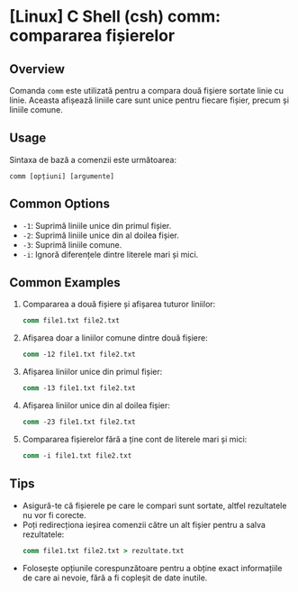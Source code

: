 # [Linux] C Shell (csh) comm: compararea fișierelor

## Overview
Comanda `comm` este utilizată pentru a compara două fișiere sortate linie cu linie. Aceasta afișează liniile care sunt unice pentru fiecare fișier, precum și liniile comune.

## Usage
Sintaxa de bază a comenzii este următoarea:

```
comm [opțiuni] [argumente]
```

## Common Options
- `-1`: Suprimă liniile unice din primul fișier.
- `-2`: Suprimă liniile unice din al doilea fișier.
- `-3`: Suprimă liniile comune.
- `-i`: Ignoră diferențele dintre literele mari și mici.

## Common Examples
1. Compararea a două fișiere și afișarea tuturor liniilor:
   ```csh
   comm file1.txt file2.txt
   ```

2. Afișarea doar a liniilor comune dintre două fișiere:
   ```csh
   comm -12 file1.txt file2.txt
   ```

3. Afișarea liniilor unice din primul fișier:
   ```csh
   comm -13 file1.txt file2.txt
   ```

4. Afișarea liniilor unice din al doilea fișier:
   ```csh
   comm -23 file1.txt file2.txt
   ```

5. Compararea fișierelor fără a ține cont de literele mari și mici:
   ```csh
   comm -i file1.txt file2.txt
   ```

## Tips
- Asigură-te că fișierele pe care le compari sunt sortate, altfel rezultatele nu vor fi corecte.
- Poți redirecționa ieșirea comenzii către un alt fișier pentru a salva rezultatele:
  ```csh
  comm file1.txt file2.txt > rezultate.txt
  ```
- Folosește opțiunile corespunzătoare pentru a obține exact informațiile de care ai nevoie, fără a fi copleșit de date inutile.